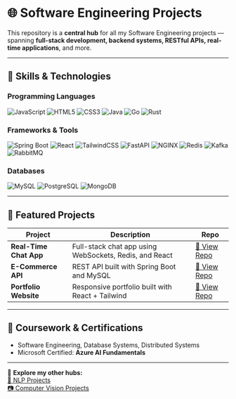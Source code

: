# 🌐 Software Engineering Projects

This repository is a **central hub** for all my Software Engineering projects — spanning **full-stack development, backend systems, RESTful APIs, real-time applications**, and more.

---

## 🚀 Skills & Technologies

### **Programming Languages**
![JavaScript](https://img.shields.io/badge/JavaScript-F7DF1E?style=flat&logo=javascript&logoColor=black)
![HTML5](https://img.shields.io/badge/HTML5-E34F26?style=flat&logo=html5&logoColor=white)
![CSS3](https://img.shields.io/badge/CSS3-1572B6?style=flat&logo=css3&logoColor=white)
![Java](https://img.shields.io/badge/Java-007396?style=flat&logo=java&logoColor=white)
![Go](https://img.shields.io/badge/Go-00ADD8?style=flat&logo=go&logoColor=white)
![Rust](https://img.shields.io/badge/Rust-000000?style=flat&logo=rust&logoColor=white)

### **Frameworks & Tools**
![Spring Boot](https://img.shields.io/badge/Spring%20Boot-6DB33F?style=flat&logo=springboot&logoColor=white)
![React](https://img.shields.io/badge/React-61DAFB?style=flat&logo=react&logoColor=black)
![TailwindCSS](https://img.shields.io/badge/TailwindCSS-38B2AC?style=flat&logo=tailwindcss&logoColor=white)
![FastAPI](https://img.shields.io/badge/FastAPI-009688?style=flat&logo=fastapi&logoColor=white)
![NGINX](https://img.shields.io/badge/NGINX-009639?style=flat&logo=nginx&logoColor=white)
![Redis](https://img.shields.io/badge/Redis-DC382D?style=flat&logo=redis&logoColor=white)
![Kafka](https://img.shields.io/badge/Kafka-231F20?style=flat&logo=apachekafka&logoColor=white)
![RabbitMQ](https://img.shields.io/badge/RabbitMQ-FF6600?style=flat&logo=rabbitmq&logoColor=white)

### **Databases**
![MySQL](https://img.shields.io/badge/MySQL-4479A1?style=flat&logo=mysql&logoColor=white)
![PostgreSQL](https://img.shields.io/badge/PostgreSQL-4169E1?style=flat&logo=postgresql&logoColor=white)
![MongoDB](https://img.shields.io/badge/MongoDB-47A248?style=flat&logo=mongodb&logoColor=white)

---

## 📂 Featured Projects

| Project | Description | Repo |
|---------|-------------|------|
| **Real-Time Chat App** | Full-stack chat app using WebSockets, Redis, and React | [🔗 View Repo](https://github.com/YourUsername/chat-app) |
| **E-Commerce API** | REST API built with Spring Boot and MySQL | [🔗 View Repo](https://github.com/YourUsername/ecommerce-api) |
| **Portfolio Website** | Responsive portfolio built with React + Tailwind | [🔗 View Repo](https://github.com/YourUsername/portfolio) |

---

## 📜 Coursework & Certifications
- Software Engineering, Database Systems, Distributed Systems  
- Microsoft Certified: **Azure AI Fundamentals**

---
🔗 **Explore my other hubs:**  
[🧠 NLP Projects](https://github.com/YourUsername/nlp-hub)  
[📷 Computer Vision Projects](https://github.com/YourUsername/cv-hub)
